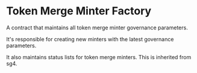 # Token Merge Minter Factory

A contract that maintains all token merge minter governance parameters.

It's responsible for creating new minters with the latest governance parameters.

It also maintains status lists for token merge minters. This is inherited from sg4.
